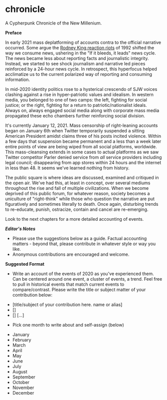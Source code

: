 # chronicle
A Cypherpunk Chronicle of the New Millenium.


**Preface**

In early 2021 mass deplatforming of accounts contra to the official narrative occurred. Some argue the [Rodney King reaction riots](https://www.npr.org/2017/04/26/524744989/when-la-erupted-in-anger-a-look-back-at-the-rodney-king-riots) of 1992 shifted the way we consume news, ushering in the "If it bleeds, it leads" news cycle. The news became less about reporting facts and journalistic integrity. Instead, we started to see shock journalism and narrative led pieces reinforced by a 24-hour news cycle. In retrospect, this hyperfocus helped acclimatize us to the current polarized way of reporting and consuming information.

In mid-2020 identity politics rose to a hysterical crescendo of SJW voices clashing against a rise in hyper-patriotic values and idealism. In western media, you belonged to one of two camps: the left, fighting for social justice; or the right, fighting for a return to patriotic/nationalist ideals. Always on, always engaged social media along with corporate mass media propagated these echo chambers further reinforcing social division.

It's currently January 12, 2021. Mass censorship of right-leaning accounts began on January 6th when Twitter temporarily suspended a sitting American President amidst claims three of his posts incited violence. Within a few days that suspension became permanent and a less than a week later entire points of view are being wiped from all social platforms, worldwide. This mass-cleansing extends in some cases to actual platforms as we saw Twitter competitor Parler denied service from *all* service providers including legal council; disappearing from app stores within 24 hours and the internet in less than 48. It seems we've learned nothing from history.

The public square is where ideas are discussed, examined and critiqued in the open air. We've had this, at least in concept, over several mediums throughout the rise and fall of multiple civilizations. When we become deprived of this public forum, for whatever reason, society becomes a uniculture of "right-think" while those who question the narrative are put figuratively and sometimes literally to death. Once again, disturbing trends to re-educate, punish, ostracize, contain and cancel are re-emerging.

Look to the next chapters for a more detailed accounting of events.


***Editor's Notes*** 

* Please use the suggestions below as a guide. Factual accounting matters - beyond that, please contribute in whatever style or way you like.
* Anonymous contributions are encouraged and welcome.


**Suggested Format**

* Write an account of the events of 2020 as you've experienced them. Can be centered around one event, a cluster of events, a trend. Feel free to pull in historical events that match current events to compare/contrast. Please write the title or subject matter of your contribution below:
- [title/subject of your contribution here. name or alias]
- []
- []
[...]

* Pick one month to write about and self-assign (below)
- January
- February
- March
- April
- May
- June
- July
- August
- September
- October
- November
- December
